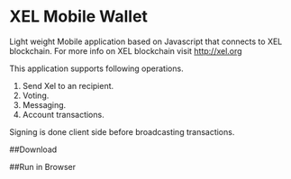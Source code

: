 # XEL Mobile Wallet
Light weight Mobile application based on Javascript that connects to XEL blockchain. For more info on XEL blockchain visit http://xel.org

This application supports following operations.

1. Send Xel to an recipient.
2. Voting.
3. Messaging.
4. Account transactions.

Signing is done client side before broadcasting transactions.

##Download



##Run in Browser
